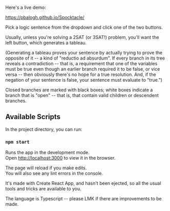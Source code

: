 Here's a live demo:

https://pbalogh.github.io/Spocktacle/

Pick a logic sentence from the dropdown and click one of the two buttons. 

Usually, unless you're solving a 2SAT (or 3SAT!) problem, you'll want the left button, which generates a tableau. 

(Generating a tableau proves your sentence by actually trying to prove the opposite of it -- a kind of "reductio ad absurdum". If every branch in its tree reveals a contradiction -- that is, a requirement that one of the variables must be true even though an earlier branch required it to be false, or vice versa -- then obviously there's no hope for a true resolution. And, if the negation of your sentence is false, your sentence must evaluate to "true.")

Closed branches are marked with black boxes; white boxes indicate a branch that is "open" -- that is, that contain valid children or descendent branches.

## Available Scripts

In the project directory, you can run:

### `npm start`

Runs the app in the development mode.<br>
Open [http://localhost:3000](http://localhost:3000) to view it in the browser.

The page will reload if you make edits.<br>
You will also see any lint errors in the console.

It's made with Create React App, and hasn't been ejected, so all the usual tools and tricks are available to you.

The language is Typescript -- please LMK if there are improvements to be made.

